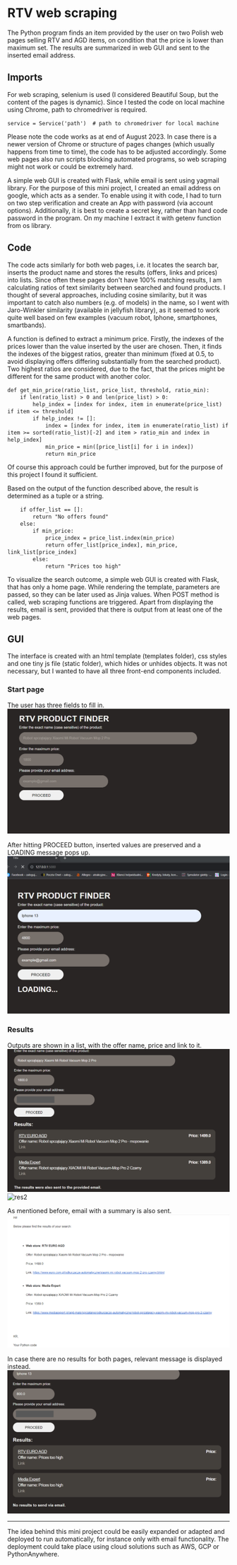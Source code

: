 # RTV web scraping

The Python program finds an item provided by the user on two Polish web pages selling RTV and AGD items, on condition that the price is lower than maximum set. The results are summarized in web GUI and sent to the inserted email address.

## Imports

For web scraping, selenium is used (I considered Beautiful Soup, but the content of the pages is dynamic). Since I tested the code on local machine using Chrome, path to chromedriver is required. 
```
service = Service('path')  # path to chromedriver for local machine
```
Please note the code works as at end of August 2023. In case there is a newer version of Chrome or structure of pages changes (which usually happens from time to time), the code has to be adjusted accordingly. Some web pages also run scripts blocking automated programs, so web scraping might not work or could be extremely hard.

A simple web GUI is created with Flask, while email is sent using yagmail library. For the purpose of this mini project, I created an email address on google, which acts as a sender. To enable using it with code, I had to turn on two step verification and create an App with password (via account options). Additionally, it is best to create a secret key, rather than hard code password in the program. On my machine I extract it with getenv function from os library.

## Code

The code acts similarly for both web pages, i.e. it locates the search bar, inserts the product name and stores the results (offers, links and prices) into lists. Since often these pages don't have 100% matching results, I am calculating ratios of text similarity between searched and found products. I thought of several approaches, including cosine similarity, but it was important to catch also numbers (e.g. of models) in the name, so I went with Jaro-Winkler similarity (available in jellyfish library), as it seemed to work quite well based on few examples (vacuum robot, Iphone, smartphones, smartbands). 

A function is defined to extract a minimum price. Firstly, the indexes of the prices lower than the value inserted by the user are chosen. Then, it finds the indexes of the biggest ratios, greater than minimum (fixed at 0.5, to avoid displaying offers differing substantially from the searched product). Two highest ratios are considered, due to the fact, that the prices might be different for the same product with another color.
```
def get_min_price(ratio_list, price_list, threshold, ratio_min):
    if len(ratio_list) > 0 and len(price_list) > 0:
        help_index = [index for index, item in enumerate(price_list) if item <= threshold]
        if help_index != []:
            index = [index for index, item in enumerate(ratio_list) if item >= sorted(ratio_list)[-2] and item > ratio_min and index in help_index]
            min_price = min([price_list[i] for i in index])
            return min_price
```
Of course this approach could be further improved, but for the purpose of this project I found it sufficient.

Based on the output of the function described above, the result is determined as a tuple or a string.
```
    if offer_list == []:
        return "No offers found"
    else:
        if min_price:
            price_index = price_list.index(min_price)
            return offer_list[price_index], min_price, link_list[price_index]
        else:
            return "Prices too high"
```

To visualize the search outcome, a simple web GUI is created with Flask, that has only a home page. While rendering the template, parameters are passed, so they can be later used as Jinja values.
When POST method is called, web scraping functions are triggered. Apart from displaying the results, email is sent, provided that there is output from at least one of the web pages.

## GUI

The interface is created with an html template (templates folder), css styles and one tiny js file (static folder), which hides or unhides objects. It was not necessary, but I wanted to have all three front-end components included.

### Start page

The user has three fields to fill in.
![start1](Screens/start_page.png)

After hitting PROCEED button, inserted values are preserved and a LOADING message pops up.
![start2](Screens/start_page_click.png)

### Results

Outputs are shown in a list, with the offer name, price and link to it.
![res1](Screens/results.png)
![res2](Screens/results_2.png)

As mentioned before, email with a summary is also sent.
![res3](Screens/email.png)

In case there are no results for both pages, relevant message is displayed instead.
![res4](Screens/no_results.png)


---

The idea behind this mini project could be easily expanded or adapted and deployed to run automatically, for instance only with email functionality. The deployment could take place using cloud solutions such as AWS, GCP or PythonAnywhere.

